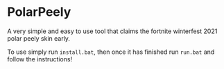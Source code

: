 # PolarPeely

A very simple and easy to use tool that claims the fortnite winterfest 2021 polar peely skin early.

To use simply run `install.bat`, then once it has finished run `run.bat` and follow the instructions!
